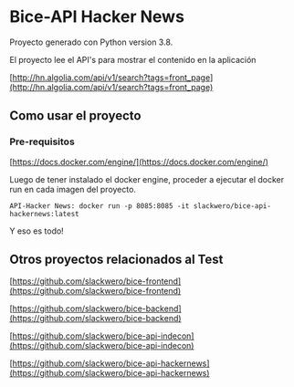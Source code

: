 # Bice-API Hacker News

Proyecto generado con Python version 3.8.

El proyecto lee el API's para mostrar el contenido en la aplicación

[http://hn.algolia.com/api/v1/search?tags=front_page](http://hn.algolia.com/api/v1/search?tags=front_page)


## Como usar el proyecto

### Pre-requisitos

[https://docs.docker.com/engine/](https://docs.docker.com/engine/)

Luego de tener instalado el docker engine, proceder a ejecutar el docker run en cada imagen del proyecto.

```
API-Hacker News: docker run -p 8085:8085 -it slackwero/bice-api-hackernews:latest

```

Y eso es todo!

## Otros proyectos relacionados al Test

[https://github.com/slackwero/bice-frontend](https://github.com/slackwero/bice-frontend)

[https://github.com/slackwero/bice-backend](https://github.com/slackwero/bice-backend)

[https://github.com/slackwero/bice-api-indecon](https://github.com/slackwero/bice-api-indecon)

[https://github.com/slackwero/bice-api-hackernews](https://github.com/slackwero/bice-api-hackernews)



